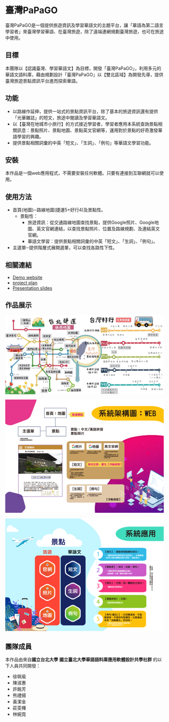 # 臺灣PaPaGO

臺灣PaPaGO是一個提供旅遊資訊及學習華語文的主題平台，讓「華語為第二語言學習者」來臺灣學習華語、在臺灣旅遊，除了遠端連網規劃臺灣旅遊，也可在旅途中使用。

## 目標

本團隊以【認識臺灣、學習華語文】為目標，開發「臺灣PaPaGO」，利用多元的華語文語料庫，藉由規劃設計「臺灣PaPaGO」以【雙北區域】為開發先導，提供臺灣旅遊景點資訊平台進而探索華語。

## 功能

- 以路線作延伸，提供一站式的景點資訊平台，除了基本的旅遊資訊還有提供「光華雜誌」的短文，旅途中閱讀及學習華語文。
- 以【臺灣在地城市小旅行】的方式接近學習者，學習者應用本系統查詢景點相關訊息：景點照片、景點地圖、景點英文官網等，運用對於景點的好奇激發華語學習的興趣。
- 提供景點相關詞彙的中英「短文」、「生詞」、「例句」等華語文學習功能。

## 安裝

本作品是一個web應用程式，不需要安裝任何軟體。只要有連接到互聯網就可以使用。

## 使用方法

- 首頁(地圖)─路線地圖(捷運5+好行4)及景點性。
  - 景點性：
    - 旅遊資訊：從交通路線地圖查找景點，提供Google照片、Google地圖、英文官網連結，以查找景點照片、位置及路線規劃、及連結英文官網。
    - 華語文學習：提供景點相關詞彙的中英「短文」、「生詞」、「例句」。
- 主選單─提供階層式展開選單，可以查找各路性下性。

## 相關連結
- [Demo website](https://jiejin0327.github.io/TaiwanPAPAGO-traveling-and-learning-Chinese-website/)
- [project plan](https://github.com/jiejin0327/TaiwanPAPAGO-traveling-and-learning-Chinese-website/blob/master/report/2019%20%E8%8F%AF%E8%AA%9E%E6%96%87%E6%95%99%E5%AD%B8%E6%87%89%E7%94%A8%E8%BB%9F%E9%AB%94%E7%AB%B6%E8%B3%BD%EF%BC%9A%E8%87%BA%E7%81%A3PaPaGO_%E4%BC%81%E5%8A%83%E6%9B%B8.docx)
- [Presentation slides](https://your_presentation_slides.com)

## 作品展示

![首頁地圖](https://github.com/jiejin0327/TaiwanPAPAGO/blob/master/image/map.png?raw=true)

![系統架構圖](https://github.com/jiejin0327/TaiwanPAPAGO/blob/master/image/%E7%B3%BB%E7%B5%B1%E6%9E%B6%E6%A7%8B%E5%9C%96.png?raw=true)

![系統應用圖](https://github.com/jiejin0327/TaiwanPAPAGO/blob/master/image/%E7%B3%BB%E7%B5%B1%E6%87%89%E7%94%A8%E5%9C%96.png?raw=true)

## 團隊成員

本作品由來自**國立台北大學** **國立臺北大學華語語料庫應用軟體設計共學社群** 的以下人員共同開發：

- 徐珮瑜
- 陳淑惠
- 許銘芳
- 熊禮揚
- 黃潔金
- 莊雯樺
- 林婉霓
